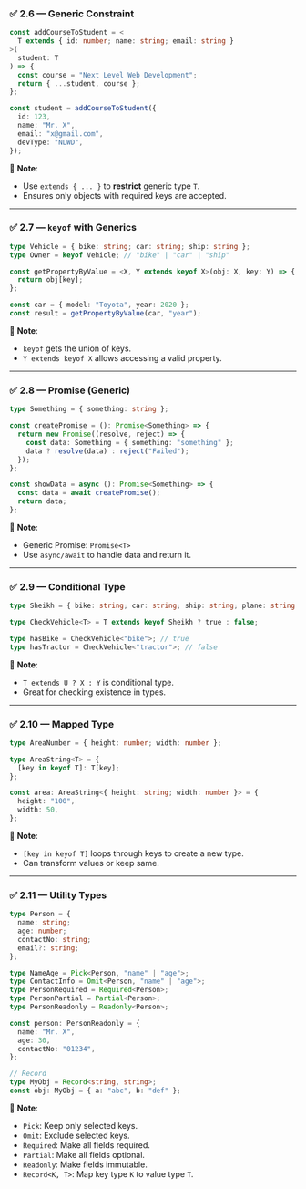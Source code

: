 ### ✅ 2.6 — Generic Constraint

```ts
const addCourseToStudent = <
  T extends { id: number; name: string; email: string }
>(
  student: T
) => {
  const course = "Next Level Web Development";
  return { ...student, course };
};

const student = addCourseToStudent({
  id: 123,
  name: "Mr. X",
  email: "x@gmail.com",
  devType: "NLWD",
});
```

🧠 **Note**:

- Use `extends { ... }` to **restrict** generic type `T`.
- Ensures only objects with required keys are accepted.

---

### ✅ 2.7 — `keyof` with Generics

```ts
type Vehicle = { bike: string; car: string; ship: string };
type Owner = keyof Vehicle; // "bike" | "car" | "ship"

const getPropertyByValue = <X, Y extends keyof X>(obj: X, key: Y) => {
  return obj[key];
};

const car = { model: "Toyota", year: 2020 };
const result = getPropertyByValue(car, "year");
```

🧠 **Note**:

- `keyof` gets the union of keys.
- `Y extends keyof X` allows accessing a valid property.

---

### ✅ 2.8 — Promise (Generic)

```ts
type Something = { something: string };

const createPromise = (): Promise<Something> => {
  return new Promise((resolve, reject) => {
    const data: Something = { something: "something" };
    data ? resolve(data) : reject("Failed");
  });
};

const showData = async (): Promise<Something> => {
  const data = await createPromise();
  return data;
};
```

🧠 **Note**:

- Generic Promise: `Promise<T>`
- Use `async/await` to handle data and return it.

---

### ✅ 2.9 — Conditional Type

```ts
type Sheikh = { bike: string; car: string; ship: string; plane: string };

type CheckVehicle<T> = T extends keyof Sheikh ? true : false;

type hasBike = CheckVehicle<"bike">; // true
type hasTractor = CheckVehicle<"tractor">; // false
```

🧠 **Note**:

- `T extends U ? X : Y` is conditional type.
- Great for checking existence in types.

---

### ✅ 2.10 — Mapped Type

```ts
type AreaNumber = { height: number; width: number };

type AreaString<T> = {
  [key in keyof T]: T[key];
};

const area: AreaString<{ height: string; width: number }> = {
  height: "100",
  width: 50,
};
```

🧠 **Note**:

- `[key in keyof T]` loops through keys to create a new type.
- Can transform values or keep same.

---

### ✅ 2.11 — Utility Types

```ts
type Person = {
  name: string;
  age: number;
  contactNo: string;
  email?: string;
};

type NameAge = Pick<Person, "name" | "age">;
type ContactInfo = Omit<Person, "name" | "age">;
type PersonRequired = Required<Person>;
type PersonPartial = Partial<Person>;
type PersonReadonly = Readonly<Person>;

const person: PersonReadonly = {
  name: "Mr. X",
  age: 30,
  contactNo: "01234",
};

// Record
type MyObj = Record<string, string>;
const obj: MyObj = { a: "abc", b: "def" };
```

🧠 **Note**:

- `Pick`: Keep only selected keys.
- `Omit`: Exclude selected keys.
- `Required`: Make all fields required.
- `Partial`: Make all fields optional.
- `Readonly`: Make fields immutable.
- `Record<K, T>`: Map key type `K` to value type `T`.
